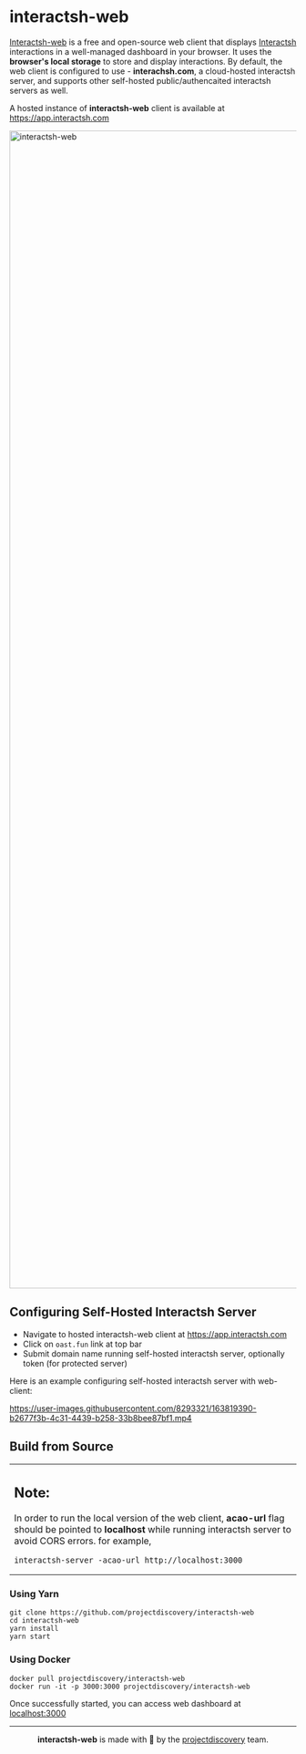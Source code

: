 # interactsh-web

[Interactsh-web](https://github.com/projectdiscovery/interactsh-web) is a free and open-source web client that displays [Interactsh](https://github.com/projectdiscovery/interactsh) interactions in a well-managed dashboard in your browser. It uses the **browser's local storage** to store and display interactions. By default, the web client is configured to use - **interachsh.com**, a cloud-hosted interactsh server, and supports other self-hosted public/authencaited interactsh servers as well.

A hosted instance of **interactsh-web** client is available at https://app.interactsh.com

<img width="2032" alt="interactsh-web" src="https://user-images.githubusercontent.com/8293321/135175927-07580994-32eb-4c06-8ca6-7ac9ea84776b.png">

## Configuring Self-Hosted Interactsh Server

- Navigate to hosted interactsh-web client at https://app.interactsh.com
- Click on `oast.fun` link at top bar
- Submit domain name running self-hosted interactsh server, optionally token (for protected server)

Here is an example configuring self-hosted interactsh server with web-client:

https://user-images.githubusercontent.com/8293321/163819390-b2677f3b-4c31-4439-b258-33b8bee87bf1.mp4

## Build from Source


<table>
<tr>
<td>

Note:
----

In order to run the local version of the web client, **acao-url** flag should be pointed to **localhost** while running interactsh server to avoid CORS errors. for example,

```
interactsh-server -acao-url http://localhost:3000
```
</td>
</tr>
</table>

### Using Yarn

```
git clone https://github.com/projectdiscovery/interactsh-web
cd interactsh-web
yarn install
yarn start
```

### Using Docker

```
docker pull projectdiscovery/interactsh-web
docker run -it -p 3000:3000 projectdiscovery/interactsh-web
```

Once successfully started, you can access web dashboard at [localhost:3000](http://localhost:3000)

-----

<div align="center">

**interactsh-web** is made with 🖤 by the [projectdiscovery](https://projectdiscovery.io) team.

</div>